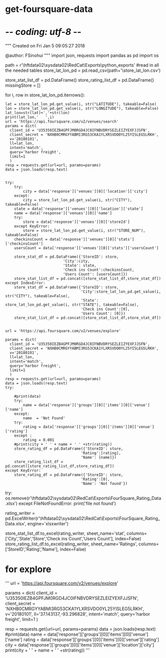 # get-foursquare-data
# -*- coding: utf-8 -*-
"""
Created on Fri Jan  5 09:05:27 2018

@author: FSinohui
"""
import json, requests
import pandas as pd
import os


path = r'\\hftdata02\sysdata02\RedCat\Exports\python_exports'
#read in all the needed tables
store_lat_lon_pd         = pd.read_csv(path+'\store_lat_lon.csv')  


store_stat_list_df = pd.DataFrame()
store_rating_list_df = pd.DataFrame()
missingStore = []

for i, row in store_lat_lon_pd.iterrows():
    
    lat = store_lat_lon_pd.get_value(i, str("LATITUDE"), takeable=False)
    lon = store_lat_lon_pd.get_value(i, str("LONGITUDE"), takeable=False)
    lat_lon=str(lat)+','+str(lon)
    print(lat_lon,'   ',i)
    url = 'https://api.foursquare.com/v2/venues/search'
    params = dict(
      client_id = 'U35350IEZB4GPFJM0RGD4JC0IFNBVDRYSEZLEIZYEXFJJSFN',
      client_secret = 'NXHB0CMRGYYABMI3RG53CKA1YLXRSVDO0YL25YISLEG5LRKH',
      v='20180101',
      ll=lat_lon,
      intent='match',
      query='harbor freight',
      limit=1
      )
    resp = requests.get(url=url, params=params)
    data = json.loads(resp.text)
        

    try:
        try:
            city = data['response']['venues'][0]['location']['city']
        except:
            city = store_lat_lon_pd.get_value(i, str("CITY"), takeable=False)
        state = data['response']['venues'][0]['location']['state']
        name = data['response']['venues'][0]['name']
        try:
            store = data['response']['venues'][0]['storeId']
        except KeyError:
            store = store_lat_lon_pd.get_value(i, str("STORE_NUM"), takeable=False)
        checkinsCount = data['response']['venues'][0]['stats']['checkinsCount']
        usersCount = data['response']['venues'][0]['stats']['usersCount']
        
        store_stat_df = pd.DataFrame({'StoreID': store,
                              'City':city,
                              'State': state,
                              'Check ins Count':checkinsCount,
                              'Users Count': [usersCount]})
        store_stat_list_df = pd.concat([store_stat_list_df,store_stat_df]) 
    except IndexError:
        store_stat_df = pd.DataFrame({'StoreID': store,
                                      'City':store_lat_lon_pd.get_value(i, str("CITY"), takeable=False),
                                      'State': store_lat_lon_pd.get_value(i, str("STATE"), takeable=False),
                                      'Check ins Count':[0],
                                      'Users Count': [0]})
        store_stat_list_df = pd.concat([store_stat_list_df,store_stat_df]) 
    
    
    url = 'https://api.foursquare.com/v2/venues/explore'

    params = dict(
      client_id = 'U35350IEZB4GPFJM0RGD4JC0IFNBVDRYSEZLEIZYEXFJJSFN',
      client_secret = 'NXHB0CMRGYYABMI3RG53CKA1YLXRSVDO0YL25YISLEG5LRKH',
      v='20180101',
      ll=lat_lon,
      intent='match',
      query='harbor freight',
      limit=1
      )
    resp = requests.get(url=url, params=params)
    data = json.loads(resp.text)
    try: 

        #print(data)
        try:
            name = data['response']['groups'][0]['items'][0]['venue']['name']
        except:
            name  = 'Not Found'
        try:
            rating = data['response']['groups'][0]['items'][0]['venue']['rating']
        except :
            rating = 0.001
        #print(city + ' ' + name + ' ' +str(rating))
        store_rating_df = pd.DataFrame({'StoreID': store,
                                      'Rating':[rating],
                                      'Name': [name]})
        store_rating_list_df = pd.concat([store_rating_list_df,store_rating_df]) 
    except KeyError:
        store_rating_df = pd.DataFrame({'StoreID': store,
                                      'Rating':[0],
                                      'Name': 'Not found'})
        
    


try: 
    os.remove(r'\\hftdata02\sysdata02\RedCat\Exports\FourSquare_Rating_Data.xlsx')
except FileNotFoundError:
    print('file not found')
    
rating_writer = pd.ExcelWriter(r'\\hftdata02\sysdata02\RedCat\Exports\FourSquare_Rating_Data.xlsx',
                             engine='xlsxwriter')
   
store_stat_list_df.to_excel(rating_writer,
                    sheet_name='stat',
                    columns=['City','State','Store','Check ins Count','Users Count'],
                    index=False)
store_rating_list_df.to_excel(rating_writer,
                    sheet_name='Ratings',
                    columns=['StoreID','Rating','Name'],
                    index=False)


# for explore
'''
url = 'https://api.foursquare.com/v2/venues/explore'

params = dict(
  client_id = 'U35350IEZB4GPFJM0RGD4JC0IFNBVDRYSEZLEIZYEXFJJSFN',
  client_secret = 'NXHB0CMRGYYABMI3RG53CKA1YLXRSVDO0YL25YISLEG5LRKH',
  v='20180101',
  ll='37.143137,-93.296828',
  intent='match',
  query='harbor freight',
  limit=1
  )

resp = requests.get(url=url, params=params)
data = json.loads(resp.text)
#print(data)
name = data['response']['groups'][0]['items'][0]['venue']['name']
rating = data['response']['groups'][0]['items'][0]['venue']['rating']
city = data['response']['groups'][0]['items'][0]['venue']['location']['city']
print(city + ' ' + name + ' ' +str(rating))
'''

